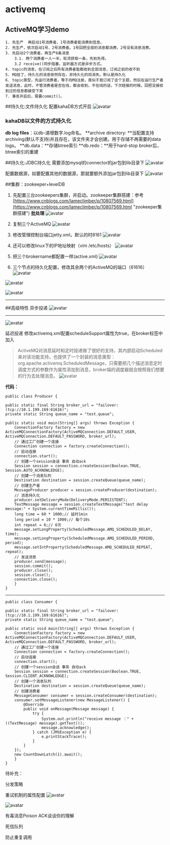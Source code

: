 # activemq

## ActiveMQ学习demo ##

    1. 先生产  再启动1号消费者，1号消费者能消费到信息。
    2. 先生产，依次启动1号、2号消费者。1号回把全部的消息都消费，2号没有消息消费。
    3. 先启动2个消费者，再生产6条消息
    	3.1. 两个消费者一人一半，轮流获取一条，先到先得。
    	3.2 receive()同步阻塞，监听器方式是异步方式。
    4. topic的消息，在订阅之后所有消费者能都收到全部消息，订阅之前的收不到 
    5. MQ挂了，持久化的消息依然存在，非持久化的将消失。默认是持久化
    6. topic类型，先运行消费者，等于向MQ注册，类似于我订阅了这个主题，然后在运行生产者发送消息，此时，不管消费者是否在线，都会收到，不在线的话，下次链接的时候，回把没接收到过的信息都接受下来
    7. 事务开启后，需要commit()。

##持久化:文件持久化
配置kahaDB方式开启
![avatar](assert/20190808175615.png)
### kahaDB以文件的方式持久化 ###
**db log files**：以db-递增数字.log命名。
**archive directory: **当配置支持archiving(默认不支持)并且存在，该文件夹才会创建。用于存储不再需要的data logs。
**db.data：**存储btree索引
**db.redo：**用于hard-stop broker后，btree索引的重建


##持久化:JDBC持久化
需要添加mysql的connector的jar包到lib目录下
![avatar](assert/jdbcadapter.png)

配置数据源，如要配置其他的数据源，那就要额外添加jar包到lib目录下
![avatar](assert/datasource.png)

##集群：zookeeper+levelDB
1. 先配置三台zookeepers集群，并启动。zookeeper集群搭建：参考[https://www.cnblogs.com/lameclimber/p/10807569.html](https://www.cnblogs.com/lameclimber/p/10807569.html "zookeeper集群搭建")
**批处理**
![avatar](assert/batch.png)

2. 复制三个ActiveMQ
![avatar](assert/20190808181005.png)

3. 修改管理控制台端口jetty.xml，默认的时8161
![avatar](assert/20190808181540.png)

4. 还可以修改linux下的IP地址映射（vim /etc/hosts）
![avatar](assert/hosts.png)

5. 把三个brokername都配置一样(active.xml)
![avatar](assert/brokername.png)

6. 三个节点的持久化配置，修改其余两个的ActiveMQ的端口（61616）
![avatar](assert/per1.png)

![avatar](assert/final.png)

![avatar](assert/test.png)
***

##高级特性
异步投递
![avatar](assert/syrn.png)
***
![avatar](assert/send.png)

延迟投递
修改activemq.xml配置scheduleSupport属性为true，在broker标签中加入

> ActiveMQ对消息延时和定时投递做了很好的支持，其内部启动Scheduled来对该功能支持，也提供了一个封装的消息类型：org.apache.activemq.ScheduledMessage，只需要把几个描述消息定时调度方式的参数作为属性添加到消息，broker端的调度器就会按照我们想要的行为去处理消息。
![avatar](assert/yanchi.png)

**代码：**

    public class Producer {
 
	public static final String broker_url = "failover:(tcp://10.1.199.169:61616)";
	private static String queue_name = "test.queue";
 
	public static void main(String[] args) throws Exception {
		ConnectionFactory factory = new ActiveMQConnectionFactory(ActiveMQConnection.DEFAULT_USER, ActiveMQConnection.DEFAULT_PASSWORD, broker_url);
		// 通过工厂创建一个连接
		Connection connection = factory.createConnection();
		// 启动连接
		connection.start();
		// 创建一个session会话 事务 自动ack
		Session session = connection.createSession(Boolean.TRUE, Session.AUTO_ACKNOWLEDGE);
		// 创建一个消息队列
		Destination destination = session.createQueue(queue_name);
		// 创建生产者
		MessageProducer producer = session.createProducer(destination);
		// 消息持久化
		producer.setDeliveryMode(DeliveryMode.PERSISTENT);
		TextMessage message = session.createTextMessage("test delay message:" + System.currentTimeMillis());
		long time = 60 * 1000;// 延时1min
		long period = 10 * 1000;// 每个10s
		int repeat = 6;// 6次
		message.setLongProperty(ScheduledMessage.AMQ_SCHEDULED_DELAY, time);
		message.setLongProperty(ScheduledMessage.AMQ_SCHEDULED_PERIOD, period);
		message.setIntProperty(ScheduledMessage.AMQ_SCHEDULED_REPEAT, repeat);
		// 发送消息
		producer.send(message);
		session.commit();
		producer.close();
		session.close();
		connection.close();
		}
    }
***

    public class Consumer {
 
	public static final String broker_url = "failover:(tcp://10.1.199.169:61616)";
	private static String queue_name = "test.queue";
 
	public static void main(String[] args) throws Exception {
		ConnectionFactory factory = new ActiveMQConnectionFactory(ActiveMQConnection.DEFAULT_USER, ActiveMQConnection.DEFAULT_PASSWORD, broker_url);
		// 通过工厂创建一个连接
		Connection connection = factory.createConnection();
		// 启动连接
		connection.start();
		// 创建一个session会话 事务 自动ack
		Session session = connection.createSession(Boolean.TRUE, Session.CLIENT_ACKNOWLEDGE);
		// 创建一个消息队列
		Destination destination = session.createQueue(queue_name);
		// 创建消费者
		MessageConsumer consumer = session.createConsumer(destination);
		consumer.setMessageListener(new MessageListener() {
			@Override
			public void onMessage(Message message) {
				try {
					System.out.println("receive message ：" + ((TextMessage) message).getText());
					message.acknowledge();
				} catch (JMSException e) {
					e.printStackTrace();
				}
			}
		});
		new CountDownLatch(1).await();
		}
    }


待补充：

分发策略


重试机制的属性配置
![avatar](assert/roll.png)

![avatar](assert/chongfa.png)

 有毒消息Poison ACK谈谈你的理解

 死信队列
 
 防止重复调用

